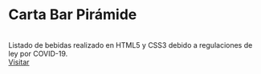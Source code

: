 <h1>Carta Bar Pirámide</h1>
<br>
Listado de bebidas realizado en HTML5 y CSS3 debido a regulaciones de ley por COVID-19.<br>
<a href="https://www.marcosbustamantemateo.com/carta-bar-piramide/">Visitar</a>
